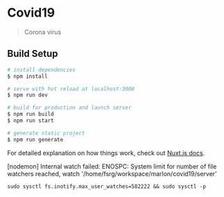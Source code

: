 # Covid19

> Corona virus

## Build Setup

```bash
# install dependencies
$ npm install

# serve with hot reload at localhost:3000
$ npm run dev

# build for production and launch server
$ npm run build
$ npm run start

# generate static project
$ npm run generate
```

For detailed explanation on how things work, check out [Nuxt.js docs](https://nuxtjs.org).


[nodemon] Internal watch failed: ENOSPC: System limit for number of file watchers reached, watch '/home/fsrg/workspace/marlon/covid19/server'

    sudo sysctl fs.inotify.max_user_watches=582222 && sudo sysctl -p
